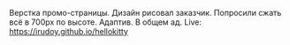 Верстка промо-страницы. Дизайн рисовал заказчик. Попросили сжать всё в 700px по высоте. Адаптив. В общем ад.
Live: <a href="https://irudoy.github.io/hellokitty" target="_blank">https://irudoy.github.io/hellokitty</a>
